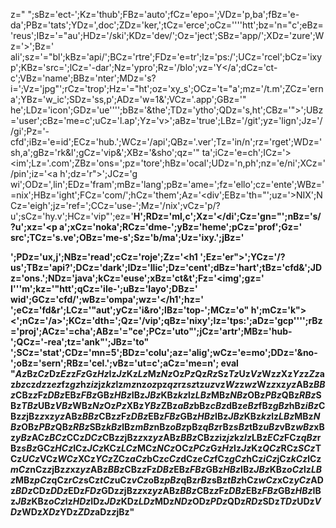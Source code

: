 z="
";sBz='ect-';Kz='thub';FBz='auto';fCz='epo=';VDz='p,ba';fBz='e-da';PBz='tats';YDz=',doc';ZDz='ker,';tCz='erce';oCz=''\''htt';bz='n="c';eBz='reus';IBz='="au';HDz='/ski';KDz='dev/';Oz='ject';SBz='app/';XDz='zure';Wz='>';Bz=' ali';sz='="bl';kBz='api/';BCz='rtre';FDz='e=tr';lz='ps:/';UCz='rcel';bCz='ixyp';KBz='src=';lCz='-dar';Nz='ypro';Rz='/blo';vz='Y</a';dCz='ct-c';VBz='name';BBz='nter';MDz='s?i=';Vz='jpg"';rCz='trop';Hz='="ht';oz='xy_s';OCz='t="a';mz='/t.m';ZCz='erna';YBz='w_ic';SDz='ss,p';ADz='w=1&';VCz='.app';GBz='" he';LDz='icon';GDz='ue'\''';bBz='&the';TDz='ytho';QDz='s,ht';CBz='">';UBz='user';cBz='me=c';uCz='l.ap';Yz='v>';aBz='true';LBz='/git';yz='lign';Jz='//gi';Pz='-cfd';iBz='e=id';ECz='hub.';WCz='/api';QBz='.ver';Tz='in/n';rz='rget';WDz='sh,a';gBz='rk&l';gCz='vip&';XBz='&sho';qz='" ta';iCz='e=ch';ICz='><im';Lz='.com';ZBz='ons=';pz='tore';hBz='ocal';UDz='n,ph';nz='e/ni';XCz='/pin';iz='<a h';dz='r">';JCz='g wi';ODz=',lin';EDz='fram';mBz='lang';pBz='ame=';fz='ello';cz='ente';WBz='=nix';HBz='ight';FCz='com/';hCz='them';Az='<div';EBz='th="';uz='>NIX';NCz='eigh';jz='ref=';CCz='use-';Mz='/nix';vCz='p/?u';sCz='hy.v';HCz='vip"';ez='<b>H';RDz='ml,c';Xz='</di';Cz='gn="';nBz='s/?u';xz='<p a';xCz='noka';RCz='dme-';yBz='heme';pCz='prof';Gz=' src';TCz='s.ve';OBz='me-s';Sz='b/ma';Uz='ixy.';jBz='</p>';PDz='ux,j';NBz='read';cCz='roje';Zz='<h1 ';Ez='er">';YCz='/?us';TBz='api?';DCz='dark';IDz='llic';Dz='cent';dBz='hart';tBz='cfd&';JDz='ons.';NDz='java';kCz='euse';xBz='ct&t';Fz='<img';gz=' I'\''m';kz='"htt';qCz='ile-';uBz='layo';DBz=' wid';GCz='cfd/';wBz='ompa';wz='</h1';hz='<b> ';eCz='fd&r';LCz='"aut';yCz='i&ro';lBz='top-';MCz='o" h';mCz='k"><';nCz='/a>';KCz='dth=';Qz='/vip';qBz='nixy';Iz='tps:';aDz='gcp'\''';rBz='proj';ACz='=cha';ABz='="ce';PCz='uto"';jCz='artr';MBz='hub-';QCz='-rea';tz='ank"';JBz='to" ';SCz='stat';CDz='mn=5';BDz='colu';az='alig';wCz='e=mo';DDz='&no-';oBz='sern';RBz='cel.';vBz='ut=c';aCz='me=n';
eval "$Az$Bz$Cz$Dz$Ez$z$Fz$Gz$Hz$Iz$Jz$Kz$Lz$Mz$Nz$Oz$Pz$Qz$Rz$Sz$Tz$Uz$Vz$Wz$z$Xz$Yz$z$Zz$az$bz$cz$dz$z$ez$fz$gz$hz$iz$jz$kz$lz$mz$nz$oz$pz$qz$rz$sz$tz$uz$vz$Wz$z$wz$Wz$z$xz$yz$ABz$BBz$CBz$z$Fz$DBz$EBz$FBz$GBz$HBz$IBz$JBz$KBz$kz$lz$LBz$MBz$NBz$OBz$PBz$QBz$RBz$SBz$TBz$UBz$VBz$WBz$Nz$Oz$Pz$XBz$YBz$ZBz$aBz$bBz$cBz$dBz$eBz$fBz$gBz$hBz$iBz$CBz$z$jBz$z$xz$yz$ABz$BBz$CBz$z$Fz$DBz$EBz$FBz$GBz$HBz$IBz$JBz$KBz$kz$lz$LBz$MBz$NBz$OBz$PBz$QBz$RBz$SBz$kBz$lBz$mBz$nBz$oBz$pBz$qBz$rBz$sBz$tBz$uBz$vBz$wBz$xBz$yBz$ACz$BCz$CCz$DCz$CBz$z$jBz$z$xz$yz$ABz$BBz$CBz$z$iz$jz$kz$lz$LBz$ECz$FCz$qBz$rBz$sBz$GCz$HCz$ICz$JCz$KCz$LCz$MCz$NCz$OCz$PCz$Gz$Hz$Iz$Jz$Kz$QCz$RCz$SCz$TCz$UCz$VCz$WCz$XCz$YCz$ZCz$aCz$bCz$cCz$dCz$eCz$fCz$gCz$hCz$iCz$jCz$kCz$lCz$mCz$nCz$z$jBz$z$xz$yz$ABz$BBz$CBz$z$Fz$DBz$EBz$FBz$GBz$HBz$IBz$JBz$KBz$oCz$lz$LBz$MBz$pCz$qCz$rCz$sCz$tCz$uCz$vCz$oBz$pBz$qBz$rBz$sBz$tBz$hCz$wCz$xCz$yCz$ADz$BDz$CDz$DDz$EDz$FDz$GDz$z$jBz$z$xz$yz$ABz$BBz$CBz$z$Fz$DBz$EBz$FBz$GBz$HBz$IBz$JBz$KBz$oCz$lz$HDz$IDz$JDz$KDz$LDz$MDz$NDz$ODz$PDz$QDz$RDz$SDz$TDz$UDz$VDz$WDz$XDz$YDz$ZDz$aDz$z$jBz"